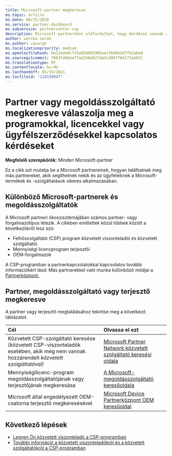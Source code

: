 ```yaml
---
title: Microsoft-partner megkeresve
ms.topic: article
ms.date: 08/25/2020
ms.service: partner-dashboard
ms.subservice: partnercenter-csp
description: Microsoft-partnerként előfordulhat, hogy kérdései vannak arról, hogyan segíthet az ügyfeleknek vagy bizonyos programoknak. Keresse meg a további partnereket, akik segíthetnek.
author: varsha-sarah
ms.author: vavargh
ms.localizationpriority: medium
ms.openlocfilehash: be12ede0c725a859892985e4cfb9032d7fb2abe8
ms.sourcegitcommit: 7063fdddee77ad2d8e627ab3c806f76d173ab652
ms.translationtype: MT
ms.contentlocale: hu-HU
ms.lasthandoff: 05/19/2021
ms.locfileid: "110150947"
---
```

# <a name="find-a-partner-or-solution-provider-to-answer-questions-about-programs-licensing-or-customer-deals"></a>Partner vagy megoldásszolgáltató megkeresve válaszolja meg a programokkal, licencekkel vagy ügyfélszerződésekkel kapcsolatos kérdéseket 

**Megfelelő szerepkörök:** Minden Microsoft-partner

Ez a cikk azt mutatja be a Microsoft partnereinek, hogyan találhatnak meg más partnereket, akik segíthetnek nekik és az ügyfeleiknek a Microsoft-termékek és -szolgáltatások sikeres alkalmazásában.

## <a name="different-microsoft-partners-and-solution-providers"></a>Különböző Microsoft-partnerek és megoldásszolgáltatók

A Microsoft partneri ökoszisztémájában számos partner- vagy forgalmazótípus létezik. A cikkben említettek közül többek között a következőkről lesz szó:

- Felhőszolgáltató (CSP) program közvetett viszonteladói és közvetett szolgáltatói
- Mennyiségi licencprogram terjesztői
- OEM-forgalmazók

A CSP-programban a partnerkapcsolatokkal kapcsolatos további információkért lásd: Más partnerekkel való munka különböző módjai a [Partnerközpont.](work-with-other-partners.md)

## <a name="find-a-partner-solution-provider-or-distributor"></a>Partner, megoldásszolgáltató vagy terjesztő megkeresve

A partner vagy terjesztő megtalálásához tekintse meg a következő táblázatot.

|Cél  | Olvassa el ezt  |
|:------------------|:--------------- |
|Közvetett CSP-szolgáltató keresése (közvetett CSP-viszonteladók esetében, akik még nem vannak hozzárendelt *közvetett szolgáltatóval)* | [Microsoft Partner Network közvetett szolgáltató keresési oldala](https://partner.microsoft.com/membership/cloud-solution-provider/find-a-provider)  |
|Mennyiségilicenc-program megoldásszolgáltatójának vagy terjesztőjának megkeresása  | [A Microsoft-megoldásszolgáltató keresőoldala](https://www.microsoft.com/solution-providers/home)  |
|Microsoft által engedélyezett OEM-csatorna terjesztő megkeresésével  | [Microsoft Device Partnerközpont OEM keresőoldal](https://devicepartner.microsoft.com/connect/distributor)  |

## <a name="next-steps"></a>Következő lépések

- [Legyen Ön közvetett viszonteladó a CSP-programban](https://partner.microsoft.com/licensing)
- [További információ a közvetett viszonteladókról és a közvetett szolgáltatókról a CSP-programban](work-with-other-partners.md)